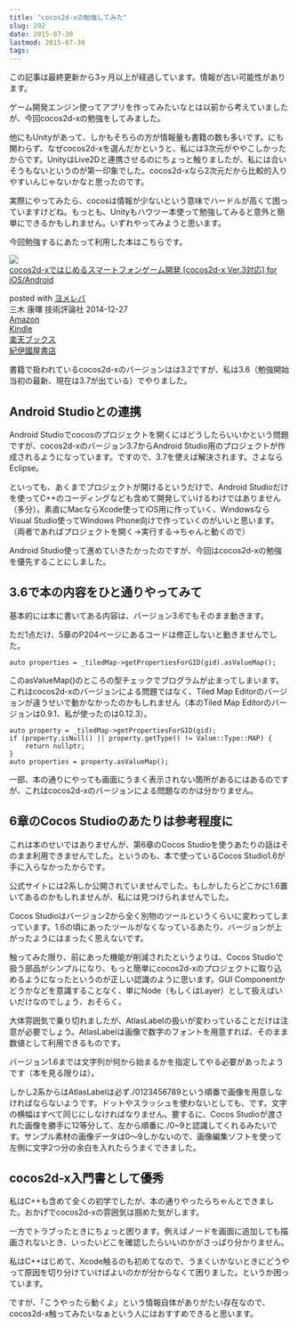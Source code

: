 ```yaml
---
title: "cocos2d-xの勉強してみた"
slug: 292
date: 2015-07-30
lastmod: 2015-07-30
tags: 
---
```


<div id="wppda_alert">この記事は最終更新から3ヶ月以上が経過しています。情報が古い可能性があります。</div><p>ゲーム開発エンジン使ってアプリを作ってみたいなとは以前から考えていましたが、今回cocos2d-xの勉強をしてみました。</p>
<p>他にもUnityがあって、しかもそちらの方が情報量も書籍の数も多いです。にも関わらず、なぜcocos2d-xを選んだかというと、私には3次元がややこしかったからです。UnityはLive2Dと連携させるのにちょっと触りましたが、私には合いそうもないというのが第一印象でした。cocos2d-xなら2次元だから比較的入りやすいんじゃないかなと思ったのです。</p>
<p>実際にやってみたら、cocosは情報が少ないという意味でハードルが高くて困っていますけどね。もっとも、Unityもハウツー本使って勉強してみると意外と簡単にできるかもしれません。いずれやってみようと思います。</p>
<p>今回勉強するにあたって利用した本はこちらです。</p>
<div class="booklink-box">
<div class="booklink-image"><a href="http://www.amazon.co.jp/exec/obidos/asin/4774170550/illusionspace-22/" target="_blank" ><img src="http://ecx.images-amazon.com/images/I/61B28TFhuKL._SL160_.jpg" style="border: none;" /></a></div>
<div class="booklink-info">
<div class="booklink-name"><a href="http://www.amazon.co.jp/exec/obidos/asin/4774170550/illusionspace-22/" target="_blank" >cocos2d-xではじめるスマートフォンゲーム開発 [cocos2d-x Ver.3対応] for iOS/Android</a></p>
<div class="booklink-powered-date">posted with <a href="http://yomereba.com" rel="nofollow" target="_blank">ヨメレバ</a></div>
</div>
<div class="booklink-detail">三木 康暉 技術評論社 2014-12-27    </div>
<div class="booklink-link2">
<div class="shoplinkamazon"><a href="http://www.amazon.co.jp/exec/obidos/asin/4774170550/illusionspace-22/" target="_blank" >Amazon</a></div>
<div class="shoplinkkindle"><a href="http://www.amazon.co.jp/exec/obidos/ASIN/B00TJT0VPM/illusionspace-22/" target="_blank" >Kindle</a></div>
<div class="shoplinkrakuten"><a href="http://hb.afl.rakuten.co.jp/hgc/11acbc01.369b1bf6.11acbc02.cabf9fe9/?pc=http%3A%2F%2Fbooks.rakuten.co.jp%2Frb%2F13037461%2F%3Fscid%3Daf_ich_link_urltxt%26m%3Dhttp%3A%2F%2Fm.rakuten.co.jp%2Fev%2Fbook%2F" target="_blank" >楽天ブックス</a></div>
<div class="shoplinkkino"><a href="http://ck.jp.ap.valuecommerce.com/servlet/referral?sid=3085416&#038;pid=882196163&#038;vc_url=http%3A%2F%2Fwww.kinokuniya.co.jp%2Ff%2Fdsg-01-9784774170558" target="_blank" >紀伊國屋書店<img src="http://ad.jp.ap.valuecommerce.com/servlet/gifbanner?sid=3085416&#038;pid=882196163" height="1" width="1" border="0"></a></div>
</p></div>
</div>
<div class="booklink-footer"></div>
</div>
<p>書籍で扱われているcocos2d-xのバージョンはは3.2ですが、私は3.6（勉強開始当初の最新、現在は3.7が出ている）でやりました。</p>
<h2>Android Studioとの連携</h2>
<p>Android Studioでcocosのプロジェクトを開くにはどうしたらいいかという問題ですが、cocos2d-xのバージョン3.7からAndroid Studio用のプロジェクトが作成されるようになっています。ですので、3.7を使えば解決されます。さよならEclipse。</p>
<p>といっても、あくまでプロジェクトが開けるというだけで、Android Studioだけを使ってC++のコーディングなども含めて開発していけるわけではありません（多分）。素直にMacならXcode使ってiOS用に作っていく、WindowsならVisual Studio使ってWindows Phone向けで作っていくのがいいと思います。（両者であればプロジェクトを開く→実行する→ちゃんと動くので）</p>
<p>Android Studio使って進めていきたかったのですが、今回はcocos2d-xの勉強を優先することにしました。</p>
<h2>3.6で本の内容をひと通りやってみて</h2>
<p>基本的には本に書いてある内容は、バージョン3.6でもそのまま動きます。</p>
<p>ただ1点だけ、5章のP204ページにあるコードは修正しないと動きませんでした。</p>
<pre><code>auto properties = _tiledMap-&gt;getPropertiesForGID(gid).asValueMap();
</code></pre>
<p>このasValueMap()のところの型チェックでプログラムが止まってしまいます。これはcocos2d-xのバージョンによる問題ではなく、Tiled Map Editorのバージョンが違うせいで動かなかったのかもしれません（本のTiled Map Editorのバージョンは0.9.1、私が使ったのは0.12.3）。</p>
<pre><code>auto property = _tiledMap-&gt;getPropertiesForGID(gid);
if (property.isNull() || property.getType() != Value::Type::MAP) {
    return nullptr;
}
auto properties = property.asValueMap();
</code></pre>
<p>一部、本の通りにやっても画面にうまく表示されない箇所があるにはあるのですが、これはcocos2d-xのバージョンによる問題なのかは分かりません。</p>
<h2>6章のCocos Studioのあたりは参考程度に</h2>
<p>これは本のせいではありませんが、第6章のCocos Studioを使うあたりの話はそのまま利用できませんでした。というのも、本で使っているCocos Studio1.6が手に入らなかったからです。</p>
<p>公式サイトには2系しか公開されていませんでした。もしかしたらどこかに1.6置いてあるのかもしれませんが、私には見つけられませんでした。</p>
<p>Cocos Studioはバージョン2から全く別物のツールというくらいに変わってしまっています。1.6の頃にあったツールがなくなっているあたり、バージョンが上がったようにはまったく思えないです。</p>
<p>触ってみた限り、前にあった機能が削減されたというよりは、Cocos Studioで扱う部品がシンプルになり、もっと簡単にcocos2d-xのプロジェクトに取り込めるようになったというのが正しい認識のように思います。GUI Componentかどうかなどを意識することなく、単にNode（もしくはLayer）として扱えばいいだけなのでしょう、おそらく。</p>
<p>大体雰囲気で乗り切れましたが、AtlasLabelの扱いが変わっていることだけは注意が必要でしょう。AtlasLabelは画像で数字のフォントを用意すれば、そのまま数値として利用できるものです。</p>
<p>バージョン1.6までは文字列が何から始まるかを指定してやる必要があったようです（本を見る限りは）。</p>
<p>しかし2系からはAtlasLabelは必ず./0123456789という順番で画像を用意しなければならないようです。ドットやスラッシュを使わないとしても、です。文字の横幅はすべて同じにしなければなりません。要するに、Cocos Studioが渡された画像を勝手に12等分して、左から順番に./0~9と認識してくれるみたいです。サンプル素材の画像データは0〜9しかないので、画像編集ソフトを使って左側に文字2つ分の余白を入れたらうまくできました。</p>
<h2>cocos2d-x入門書として優秀</h2>
<p>私はC++も含めて全くの初学でしたが、本の通りやったらちゃんとできました。おかげでcocos2d-xの雰囲気は掴めた気がします。</p>
<p>一方でトラブったときにちょっと困ります。例えばノードを画面に追加しても描画されないとき、いったいどこを確認したらいいのかがさっぱり分かりません。</p>
<p>私はC++はじめて、Xcode触るのも初めてなので、うまくいかないときにどうやって原因を切り分けていけばよいのかが分からなくて困りました。というか困っています。</p>
<p>ですが、「こうやったら動くよ」という情報自体がありがたい存在なので、cocos2d-x触ってみたいなぁという人にはおすすめできると思います。</p>

  